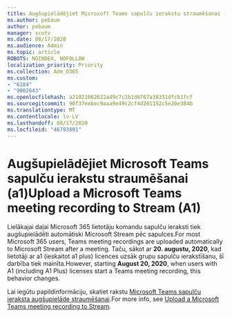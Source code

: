 ```yaml
---
title: Augšupielādējiet Microsoft Teams sapulču ierakstu straumēšanai (a1)
ms.author: pebaum
author: pebaum
manager: scotv
ms.date: 08/17/2020
ms.audience: Admin
ms.topic: article
ROBOTS: NOINDEX, NOFOLLOW
localization_priority: Priority
ms.collection: Adm_O365
ms.custom:
- "6184"
- "9002643"
ms.openlocfilehash: a21021062622a49c7c1b1d0767a38331dfcb1fcf
ms.sourcegitcommit: 90f37eebec9aaa9e49c2cf4d201152c5e20e384b
ms.translationtype: MT
ms.contentlocale: lv-LV
ms.lasthandoff: 08/17/2020
ms.locfileid: "46793891"
---
```

# <a name="upload-a-microsoft-teams-meeting-recording-to-stream-a1"></a><span data-ttu-id="bf4b7-102">Augšupielādējiet Microsoft Teams sapulču ierakstu straumēšanai (a1)</span><span class="sxs-lookup"><span data-stu-id="bf4b7-102">Upload a Microsoft Teams meeting recording to Stream (A1)</span></span>

<span data-ttu-id="bf4b7-103">Lielākajai daļai Microsoft 365 lietotāju komandu sapulču ieraksti tiek augšupielādēti automātiski Microsoft Stream pēc sapulces.</span><span class="sxs-lookup"><span data-stu-id="bf4b7-103">For most Microsoft 365 users, Teams meeting recordings are uploaded automatically to Microsoft Stream after a meeting.</span></span> <span data-ttu-id="bf4b7-104">Taču, sākot ar  **20. augustu, 2020**, kad lietotāji ar a1 (ieskaitot a1 plus) licences uzsāk grupu sapulču ierakstīšanu, šī darbība tiek mainīta.</span><span class="sxs-lookup"><span data-stu-id="bf4b7-104">However, starting  **August 20, 2020**, when users with A1 (including A1 Plus) licenses start a Teams meeting recording, this behavior changes.</span></span>  

<span data-ttu-id="bf4b7-105">Lai iegūtu papildinformāciju, skatiet rakstu [Microsoft Teams sapulču ieraksta augšupielāde straumēšanai](https://docs.microsoft.com/stream/portal-upload-teams-meeting-recording).</span><span class="sxs-lookup"><span data-stu-id="bf4b7-105">For more info, see [Upload a Microsoft Teams meeting recording to Stream](https://docs.microsoft.com/stream/portal-upload-teams-meeting-recording).</span></span>